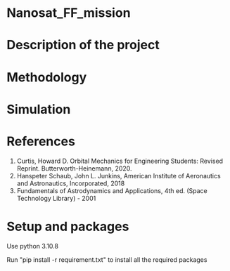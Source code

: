 # Nanosat_FF_mission

# Description of the project

# Methodology

# Simulation



# References
1. Curtis, Howard D. Orbital Mechanics for Engineering Students: Revised Reprint. Butterworth-Heinemann, 2020.
2. Hanspeter Schaub, John L. Junkins, American Institute of Aeronautics and Astronautics, Incorporated, 2018
3. Fundamentals of Astrodynamics and Applications, 4th ed. (Space Technology Library) - 2001
  
  
# Setup and packages

Use python 3.10.8 <br  />

Run "pip install -r requirement.txt" to install all the required packages
